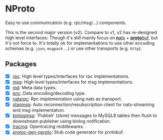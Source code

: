 # NProto

Easy to use communication (e.g. rpc/msg/...) components.

This is the second major version (v2). Compare to v1, v2 has re-designed high level interfaces:
Though it's still mainly focus on [**n**ats](https://nats.io) + [**proto**buf](https://developers.google.com/protocol-buffers),
but it's not force to. It's totally ok for implementations to use other encoding schemas (e.g. `json`, `msgpack` ...) 
or use other transports (e.g. `http`).

## Packages
- [x] [rpc](https://pkg.go.dev/github.com/huangjunwen/nproto/v2/rpc?tab=doc): High level types/interfaces for rpc implementations.
- [x] [msg](https://pkg.go.dev/github.com/huangjunwen/nproto/v2/msg?tab=doc): High level types/interfaces for msg implementations.
- [x] [md](https://pkg.go.dev/github.com/huangjunwen/nproto/v2/md?tab=doc): Meta data types.
- [x] [enc](https://pkg.go.dev/github.com/huangjunwen/nproto/v2/enc?tab=doc): Data encoding/decoding type.
- [x] [natsrpc](https://pkg.go.dev/github.com/huangjunwen/nproto/v2/natsrpc?tab=doc): Rpc implementation using nats as transport.
- [x] [stanmsg](https://pkg.go.dev/github.com/huangjunwen/nproto/v2/stanmsg?tab=doc): Auto reconnection/resubscription client for nats-streaming and msg implementation.
- [x] [binlogmsg](https://pkg.go.dev/github.com/huangjunwen/nproto/v2/binlogmsg?tab=doc): 'Publish' (store) messages to MySQL8 tables then flush to downstream publisher using binlog notification.
- [x] [tracing](https://pkg.go.dev/github.com/huangjunwen/nproto/v2/tracing?tab=doc): Opentracing middlewares.
- [x] [protoc-gen-nproto](https://pkg.go.dev/github.com/huangjunwen/nproto/v2/protoc-gen-nproto?tab=doc): Stub code generator for protobuf.
